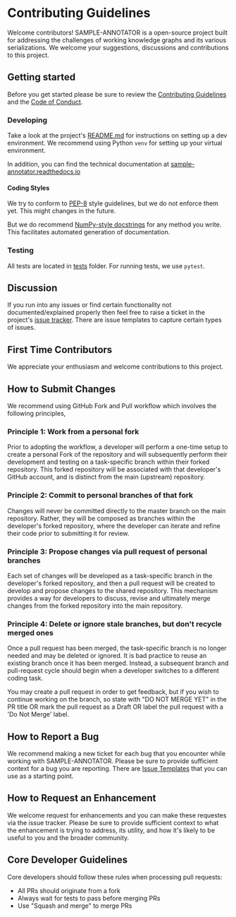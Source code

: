 # Contributing Guidelines

Welcome contributors! SAMPLE-ANNOTATOR is a open-source project built for addressing the challenges of working knowledge graphs and 
its various serializations. We welcome your suggestions, discussions and contributions to this project. 


## Getting started

Before you get started please be sure to review the [Contributing Guidelines](CONTRIBUTING.md) and the [Code of Conduct](CODE_OF_CONDUCT.md).

### Developing

Take a look at the project's [README.md](README.md) for instructions on setting up a dev environment. We recommend using 
Python `venv` for setting up your virtual environment. 

In addition, you can find the technical documentation at [sample-annotator.readthedocs.io](https://sample-annotator.readthedocs.io/)

#### Coding Styles

We try to conform to [PEP-8](https://www.python.org/dev/peps/pep-0008/) style guidelines, but we do not enforce 
them yet. This might changes in the future.

But we do recommend [NumPy-style docstrings](https://python-sprints.github.io/pandas/guide/pandas_docstring.html)
for any method you write. This facilitates automated generation of documentation.

### Testing

All tests are located in [tests](tests/) folder.
For running tests, we use `pytest`.


## Discussion

If you run into any issues or find certain functionality not documented/explained properly then feel free to 
raise a ticket in the project's [issue tracker](https://github.com/microbiomedata/sample-annotator/issues). 
There are issue templates to capture certain types of issues.

## First Time Contributors

We appreciate your enthusiasm and welcome contributions to this project.  

## How to Submit Changes

We recommend using GitHub Fork and Pull workflow which involves the following principles,

### Principle 1: Work from a personal fork

Prior to adopting the workflow, a developer will perform a one-time setup to create a personal Fork of the repository 
and will subsequently perform their development and testing on a task-specific branch within their forked repository. 
This forked repository will be associated with that developer's GitHub account, and is distinct from the main (upstream) 
repository.

### Principle 2: Commit to personal branches of that fork

Changes will never be committed directly to the master branch on the main repository. Rather, they will be composed 
as branches within the developer's forked repository, where the developer can iterate and refine their code prior to 
submitting it for review.

### Principle 3: Propose changes via pull request of personal branches

Each set of changes will be developed as a task-specific branch in the developer's forked repository, and then a pull 
request will be created to develop and propose changes to the shared repository. This mechanism provides a way for 
developers to discuss, revise and ultimately merge changes from the forked repository into the main repository.

### Principle 4: Delete or ignore stale branches, but don't recycle merged ones

Once a pull request has been merged, the task-specific branch is no longer needed and may be deleted or ignored. 
It is bad practice to reuse an existing branch once it has been merged. Instead, a subsequent branch and pull-request 
cycle should begin when a developer switches to a different coding task.

You may create a pull request in order to get feedback, but if you wish to continue working on the branch, 
so state with "DO NOT MERGE YET" in the PR title OR mark the pull request as a Draft OR label the pull request 
with a 'Do Not Merge' label. 


## How to Report a Bug

We recommend making a new ticket for each bug that you encounter while working with SAMPLE-ANNOTATOR. Please be sure to provide
sufficient context for a bug you are reporting. There are [Issue Templates](https://github.com/microbiomedata/sample-annotator/issues/new/choose) 
that you can use as a starting point.

## How to Request an Enhancement

We welcome request for enhancements and you can make these requestes via the issue tracker. Please be sure to provide
sufficient context to what the enhancement is trying to address, its utility, and how it's likely to be useful to you
and the broader community.


## Core Developer Guidelines

Core developers should follow these rules when processing pull requests:
- All PRs should originate from a fork
- Always wait for tests to pass before merging PRs
- Use "Squash and merge" to merge PRs

